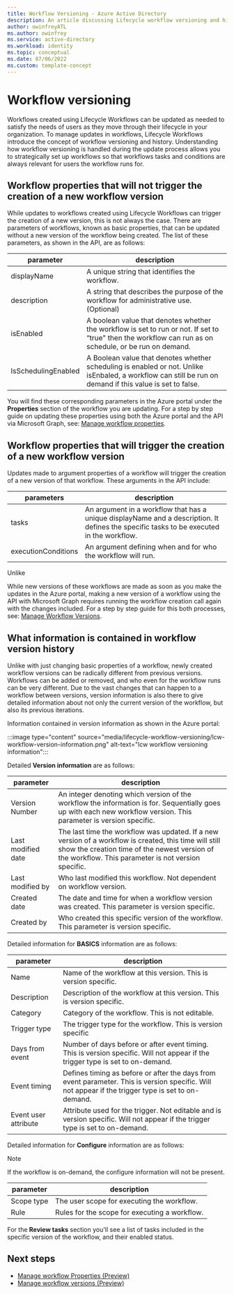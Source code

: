 ```yaml
---
title: Workflow Versioning - Azure Active Directory
description: An article discussing Lifecycle workflow versioning and history
author: owinfreyATL
ms.author: owinfrey
ms.service: active-directory
ms.workload: identity
ms.topic: conceptual 
ms.date: 07/06/2022
ms.custom: template-concept
---
```


# Workflow versioning



Workflows created using Lifecycle Workflows can be updated as needed to satisfy the needs of users as they move through their lifecycle in your organization. To manage updates in workflows, Lifecycle Workflows introduce the concept of workflow versioning and history. Understanding how workflow versioning is handled during the update process allows you to strategically set up workflows so that workflows tasks and conditions are always relevant for users the workflow runs for.


## Workflow properties that will not trigger the creation of a new workflow version

While updates to workflows created using Lifecycle Workflows can trigger the creation of a new version, this is not always the case. There are parameters of workflows, known as basic properties, that can be updated without a new version of the workflow being created. The list of these parameters, as shown in the API, are as follows:


|parameter  |description  |
|---------|---------|
|displayName     | A unique string that identifies the workflow.        |
|description     | A string that describes the purpose of the workflow for administrative use.(Optional) |
|isEnabled     | A boolean value that denotes whether the workflow is set to run or not. If set to “true" then the workflow can run as on schedule, or be run on demand.        |
|IsSchedulingEnabled  | A Boolean value that denotes whether scheduling is enabled or not. Unlike isEnbaled, a workflow can still be run on demand if this value is set to false.        |


You will find these corresponding parameters in the Azure portal under the **Properties** section of the workflow you are updating. For a step by step guide on updating these properties using both the Azure portal and the API via Microsoft Graph, see: [Manage workflow properties](manage-workflow-properties.md).

## Workflow properties that will trigger the creation of a new workflow version

Updates made to argument properties of a workflow will trigger the creation of a new version of that workflow. These arguments in the API include:


|parameters  |description  |
|---------|---------|
|tasks     | An argument in a workflow that has a unique displayName and a description. It defines the specific tasks to be executed in the workflow.         |
|executionConditions     | An argument defining when and for who the workflow will run.        |

Unlike 

While new versions of these workflows are made as soon as you make the updates in the Azure portal, making a new version of a workflow using the API with Microsoft Graph requires running the workflow creation call again with the changes included. For a step by step guide for this both processes, see: [Manage Workflow Versions](manage-workflow-tasks.md).

## What information is contained in workflow version history

Unlike with just changing basic properties of a workflow, newly created workflow versions can be radically different from previous versions. Workflows can be added or removed, and who even for the workflow runs can be very different. Due to the vast changes that can happen to a workflow between versions, version information is also there to give detailed information about not only the current version of the workflow, but also its previous iterations.

Information contained in version information as shown in the Azure portal:

:::image type="content" source="media/lifecycle-workflow-versioning/lcw-workflow-version-information.png" alt-text="lcw workflow versioning information":::


Detailed **Version information** are as follows:


|parameter  |description  |
|---------|---------|
|Version Number     | An integer denoting which version of the workflow the information is for. Sequentially goes up with each new workflow version. This parameter is version specific.        |
|Last modified date     | The last time the workflow was updated. If a new version of a workflow is created, this time will still show the creation time of the newest version of the workflow. This parameter is not version specific.        |
|Last modified by     | Who last modified this workflow. Not dependent on workflow version.        |
|Created date     |  The date and time for when a workflow version was created. This parameter is version specific.     |
|Created by     | Who created this specific version of the workflow. This parameter is version specific.        |


Detailed information for **BASICS** information are as follows:


|parameter  |description  |
|---------|---------|
|Name     | Name of the workflow at this version. This is version specific.        |
|Description     | Description of the workflow at this version. This is version specific.        |
|Category     | Category of the workflow. This is not editable.      |
|Trigger type     | The trigger type for the workflow. This is version specific        |
|Days from event     | Number of days before or after event timing. This is version specific. Will not appear if the trigger type is set to on-demand.        |
|Event timing     | Defines timing as before or after the days from event parameter. This is version specific. Will not appear if the trigger type is set to on-demand.        |
|Event user attribute     | Attribute used for the trigger. Not editable and is version specific. Will not appear if the trigger type is set to on-demand.        |

Detailed information for **Configure** information are as follows:

> [!NOTE]
> If the workflow is on-demand, the configure information will not be present.


|parameter  |description  |
|---------|---------|
|Scope type     | The user scope for executing the workflow.        |
|Rule     |  Rules for the scope for executing a workflow.       |



For the **Review tasks** section you'll see a list of tasks included in the specific version of the workflow, and their enabled status.


## Next steps

- [Manage workflow Properties (Preview)](manage-workflow-properties.md)
- [Manage workflow versions (Preview)](manage-workflow-tasks.md)

<!--
Remove all the comments in this template before you sign-off or merge to the 
main branch.
-->
